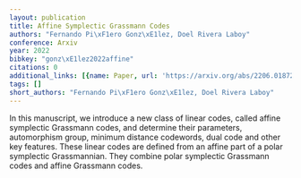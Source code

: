 ```yaml
---
layout: publication
title: Affine Symplectic Grassmann Codes
authors: "Fernando Pi\xF1ero Gonz\xE1lez, Doel Rivera Laboy"
conference: Arxiv
year: 2022
bibkey: "gonz\xE1lez2022affine"
citations: 0
additional_links: [{name: Paper, url: 'https://arxiv.org/abs/2206.01872'}]
tags: []
short_authors: "Fernando Pi\xF1ero Gonz\xE1lez, Doel Rivera Laboy"
---
```

In this manuscript, we introduce a new class of linear codes, called affine
symplectic Grassmann codes, and determine their parameters, automorphism group,
minimum distance codewords, dual code and other key features. These linear
codes are defined from an affine part of a polar symplectic Grassmannian. They
combine polar symplectic Grassmann codes and affine Grassmann codes.